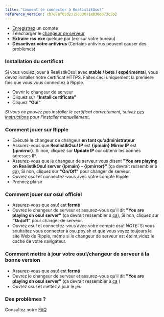 ```yaml
---
title: "Comment se connecter à RealistikOsu!"
reference_version: cb707af05d23150330a1e836dd73c5b2
---
```

- [Enregistrez](http://ripple.moe/index.php?p=3) un compte
- Télécharger le [changeur de serveur](https://mu.nyodev.xyz/upd.php?id=18)
- **Extraire rss.exe** quelque par (ex: sur votre bureau)
- **Désactivez votre antivirus** (Certains antivirus peuvent causer des problèmes)


### Installation du certificat
Si vous voulez jouer à RealistikOsu! avec **stable / beta / expérimental**, vous devez installer notre certificat HTTPS.
Faites ceci uniquement la première fois que vous vous connectez à Ripple.

- Ouvrir le changeur de serveur
- Cliquez sur **"Install certificate"**
- Cliquez **"Oui"**

*Si vous ne pouvez pas installer le certificat correctement, suivez [ces instructions](https://ripple.moe/index.php?p=16&id=12) pour l'installer manuellement.*

### Comment jouer sur Ripple
- Exécuté le changeur de changeur **en tant qu'administrateur**
- Assurez-vous que **RealistikOsu! IP** est **{ipmain}** **Mirror IP** est **{ipmirror}**. Si non, cliquez sur **Update IP** our obtenir les bonnes adresses IP.
- Assurez-vous que le changeur de serveur vous disent **"You are playing on RealistikOsu! server {ipmain} - {ipmirror}"** (ça devrait ressembler à [ça](https://b.catgirlsare.sexy/xqJw.png)), Si non, cliquez sur **"On/Off"** pour changer de serveur.
- Ouvrez osu! et connectez-vous avec votre compte Ripple
- Prennez plaisir

### Comment jouer sur osu! officiel
- Assurez-vous que osu! est **fermé**
- Ouvrez le changeur de serveur et assurez-vous qu'il dit **"You are playing on osu! server"** (ça devrait ressembler à [ça](https://b.catgirlsare.sexy/c_lb.png)), Si non, cliquez sur **"On/off"** pour changer de serveur.
- Ouvrez osu! et connectez-vous avec votre compte osu!
_NOTE:_ Si vous souhaitez vous connecter à osu.ppy.sh et que vous voyez toujours le site Web de Ripple, même si le changeur de serveur est éteint,videz le cache de votre navigateur.

### Comment mettre à jour votre osu!/changeur de serveur à la bonne version
- Assurez-vous que osu! est **fermé**
- Ouvrez le changeur de serveur et assurez-vous qu'il dit **"You are playing on osu! server"** (ça devrait ressembler à [ça](https://b.catgirlsare.sexy/c_lb.png) )
- Ouvrez osu! et mettez à jour le jeu

### Des problèmes ?

Consultez notre [FAQ](https://ripple.moe/doc/5)
